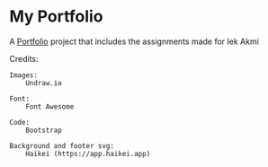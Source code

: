 # My Portfolio

A [Portfolio](sva313.github.io) project that includes the assignments made for Iek Akmi

Credits:

    Images:
    	Undraw.io

    Font:
    	Font Awesome

    Code:
    	Bootstrap

    Background and footer svg:
        Haikei (https://app.haikei.app)
